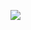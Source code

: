 ![](https://github.com/kamalova/Customer-Classification-for-Bank-Direct-Marketing/blob/main/images/banner.jpg)
